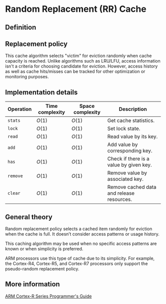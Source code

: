 # Random Replacement (RR) Cache

## Definition

## Replacement policy

This cache algorithm selects "victim" for eviction randomly when cache capacity is reached. Unlike algorithms such as LRU/LFU, access information isn't a criteria for choosing candidate for eviction. However, access history as well as cache hits/misses can be tracked for other optimization or monitoring purposes.

## Implementation details

| Operation  | Time complexity | Space complexity | Description                               |
|------------|-----------------|------------------|-------------------------------------------|
| `stats`    | $O(1)$          | $O(1)$           | Get cache statistics.                     |
| `lock`     | $O(1)$          | $O(1)$           | Set lock state.                           |
| `read`     | $O(1)$          | $O(1)$           | Read value by its key.                    |
| `add`      | $O(1)$          | $O(1)$           | Add value by corresponding key.           |
| `has`      | $O(1)$          | $O(1)$           | Check if there is a value by given key.   |
| `remove`   | $O(1)$          | $O(1)$           | Remove value by associated key.           |
| `clear`    | $O(1)$          | $O(1)$           | Remove cached data and release resources. |

## General theory

Random replacement policy selects a cached item randomly for eviction when the cache is full. It doesn’t consider access patterns or usage history.

This caching algorithm may be used when no specific access patterns are known or when simplicity is preferred.

ARM processors use this type of cache due to its simplicity. For example, the Cortex-R4, Cortex-R5, and Cortex-R7 processors only support the pseudo-random replacement policy.

## More information

[ARM Cortex-R Series Programmer's Guide](https://developer.arm.com/documentation/den0042/a/Caches/Cache-policies/Replacement-policy)